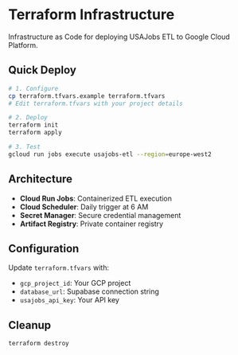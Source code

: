 # Terraform Infrastructure

Infrastructure as Code for deploying USAJobs ETL to Google Cloud Platform.

## Quick Deploy

```bash
# 1. Configure
cp terraform.tfvars.example terraform.tfvars
# Edit terraform.tfvars with your project details

# 2. Deploy
terraform init
terraform apply

# 3. Test
gcloud run jobs execute usajobs-etl --region=europe-west2
```

## Architecture

- **Cloud Run Jobs**: Containerized ETL execution
- **Cloud Scheduler**: Daily trigger at 6 AM
- **Secret Manager**: Secure credential management
- **Artifact Registry**: Private container registry

## Configuration

Update `terraform.tfvars` with:
- `gcp_project_id`: Your GCP project
- `database_url`: Supabase connection string
- `usajobs_api_key`: Your API key

## Cleanup

```bash
terraform destroy
```

